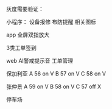 
灰度需要验证：

小程序： 
设备报修  布防提醒 相关图标

app 
全屏双指放大

3类工单签到

web
AI警戒提示音
工单管理


保加利亚
A 56  on V
B 57 on V
C 58 on V

张仲景
A 59  on V
B 58 on V
C 57 off X

停车场

